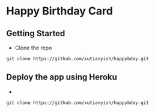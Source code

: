 # Happy Birthday Card

## Getting Started
 * Clone the repo
 ```
 git clone https://github.com/xutianyish/happybday.git
 ```


## Deploy the app using Heroku
 * 
 ```
 git clone https://github.com/xutianyish/happybday.git
 ```
